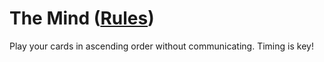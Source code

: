 # The Mind ([Rules](https://boardgamegeek.com/boardgame/244992/mind))
Play your cards in ascending order without communicating. Timing is key!
 
